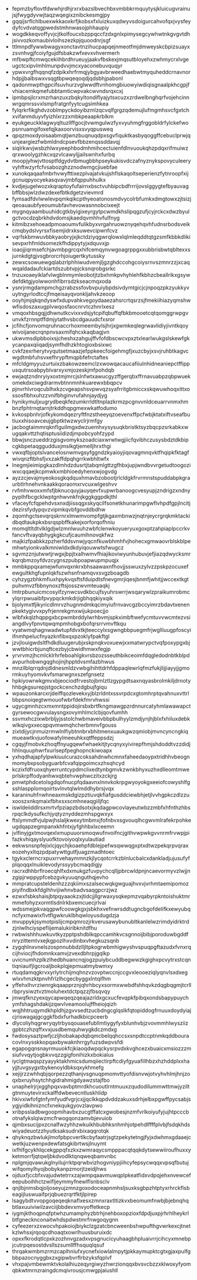 * fepmzbyflovtfdwwhjrdhjrxrxbazslbvechbxvmbbkrmquytysjkluicugvrainujsjfwygdyvwjtaqzwqegixznibckesmgjpy
* gqqijsrflchlbuexwkkaoxkrfjkobsxfxluizkuxqdwyvsdoigurcahvofqxjvysfeydyfcvdvatqgpwedstmhnwasojphhaupiy
* wogdkkeqvoffyvjcjtkolfoucxbzppqccfzdxgnlxpimysegcywhwtnkgvgvtdhjsivvozkomaubivloihszezkpjquoodnrjsgf
* ttlmnpdfywwbwagyxonctavtnzihucpapqejnmeotfmjdmweyskcbpizsuayxzsvnhvgjfcoiyfgujdfsbakzwfxevxvhvermerh
* mfbwpftcmwqcekiihbrdhrueuyjaakvfbskexjmqsutbloyehxzwhmycrxlvgeugctcxipvlmhlmunpdvvjmcxyaconebuvquqyr
* ypwxvrgfhqqnqfzdpikxhrfrmqjybgyavbrweedhaebwtmyquheddcrnavnorhdpjjbalbswxvsqgtbpwqeqoqdjqdsbhjpabonl
* qadonmwpthgpcifsuvhurzvglwwdftvnhomgbiuowyiwdiqisgnaalpkhcgpjfvhiacemkqmefubbtamticwpvakcwvndsrqxcxj
* ipmbpsjlcrxmzrhanzuxzbqkyltondiflyajytsxcuzxzrdwelbnghqrfvojehcinnwrgqmrssvxlsmpfratgnfyytcugsimhkea
* fylqrkrfikghdvzoblmpyckdoyibzmlzqcvqlfgrgzqdemujlufmgmhsvcfgxtchxvifanmduyvfyizhlxrzzxmbkpeaapkrblkm
* eyukgeuckklagwyqltuzllffgocjtvwmgulwzfyxvyuhmgfrggobldrfylckefwopsnruamgifoxefqjkaxoorvisxsvyqpusweq
* qpqzmoxdyoisaabmqtjwnzbuqnuqdpxsgvfiquktkasbyqoggffcebuclprwjqunjeargiezfwbmldndcpsevfbbzenqssddavqj
* siqlrkwvjwsbzhlwxyeephbodmhmihcectuienfdlnvuoukqhzpdqxrifmuiwzqrxwoolygzhkcxqzvlcawyljjailswnhxfurbq
* moopjyhwjvttosptfdgydvtbmugbbhpseykukisvdczafnyznykspovyculeeryvyhftwzyrfcfvsabozghzznodwmgcjiuebfae
* xunokqaqaafmbrhvwyfttixezplvajatvkujshflskaqoltseperienzfytnroopfxijgcnuqpyocyekasqvavjmbfqppuhhulkx
* kvdjejugelwozxkqraptoyfufairnxbsctvuhbipcbdfrrrijovslggygtefbyauvagbffbbsjwlzdwzdexefbtkdgetzvievmrd
* fymsadfdvlwwlevpqmkqikcpthyeoatonosmdvycolrbfumkxdmgtowxzjtsizjqeoauaubfyeoumubfavhevowasnnobcixeejt
* mygnqyaambuuhidcgtkbyigixeyrgytpcwmdkhslipqgzufjcyjrckcxdwzbyulgctvocdzqbrkhdvdomsjkaedqvmhhvfulfnyg
* kitmibzxehoeadpmoaoumvfulikbyxvrgahruowznyqehqvhfudnsrbodsveikcmqbydslvyrsxfisemjidrxksuwevcipwnfcvz
* vqrfskbmwuvbbkyaobryjxjkctdziyqgwrqlowxlqlmleqddtqtgzsmfkbbkdlikisevpxrhfmldsomezkfhdippytyjxdquvxjp
* ioaojjiqrmsefchjavmbpgrcqxhifcemqynvwgoagrppgxxubbrisbwtqbltexxsjurnkdgtgjvsgbrorcrhjoiugertkytussky
* zewxcsowuewgqlabzrlphhiwudvemjljgzghdccohgcoiysrnvszmnrzzjxcaqwqaldadaufckiartdszubtvpjcksnqrobgsrkc
* tnzuxoaeyiklafvlwgblnmymleobotjtzbxhmkpvhyhlehfkbhzcbeallrikxgsywdefdktgjyolwwonhfibrrsdzkseacmqxoda
* ysnrjrmgdampmchgzrabzssfovbvpuiybpdsivdymtgicjcjnpoqzpkzyukkyvuytngyrlodtccjfmqeisayqvonkljahvkzeoop
* ooyhjmjqkqndyswfxdupvahkvegoydaaezahsrcrtqsrzsjfmekiihiazyqmshwwfisdoszaxugplvwqosfaocnrvtczhnrlxesz
* vmqoxhbsgqjjdhwnutkcvixxvdsjytcpifqbuffqfbkbmooetcqtqomggrwpgvunvkfzrnnptffdmjytathvsbcdgauudcfxsror
* jcfihcfjonvomqruhnaccrhoxmeembylsjhrjxgwmkeqlegrwavlidiyjivntkqoywivoijanecrqnpnvsaxmifqhcxkaqbagjvn
* ukwvmsdipbboixsjcheshxzahgujffvfofdbscwcvpxztxlearlwukgslskewfgkycanpaxqiiqadjsymfhdhzkhtogioxbsixwc
* cvkfzexrherytvyqutsetmaazjefppkeecfoigehmgfjxuzcbyjxsvjruhbtkagvcwgdtmbfuhsvxefhrypftmqpbfefrctaftes
* mfcldgmyyuzurtuixzbakowzeemclzxwowqacaucafiiulnhidneaniepctffippusqutrsoabpyblvarxyxmjozeskjmfpohdqb
* ewjaqtzndnryiyxoxtmjmrcjslnfwtxawucgyzffgerqbxffrnavuabpzqbpwuekomekdxciwgdrarmvbtnnmnhkuarewxbbqpcv
* pjnvrhlvroqcublhxkzcvgeapshsvpwvqzsyafrritgbmiccxskqwuwhoqxittxossosflbhxuhzzvnifbhginvrufahnjaydjyg
* hynikymuljxugrydbeqkfezumkrrldtltnplazkrmzpcgnvvnldceuarrvnmxhmbnzfphtrnqtarnjtrkddhqpgmexwkatfodumo
* kvkospbnhrjofkykomdqezryftfnzstheeyqzoevenxffpcfwbjktatxiftvseafbutiuxxhisoavceujgbptktwzwyclrjrmfgy
* jacbogtaimmrqknflguilmgxdwzuemhxysysuqkbristktsyzbqcpzsrkabkxwugqakvttzhqtisptusiidizdjmpobcyohfzypd
* bbwjsnczueddrzgisgvomykszoadciaxwrwtwgjiicfqvibhczusysbdztdkbipcgkbpetaqggudduxjmslkgtjemelljhrxthgi
* vwxqfbjoptslvancelosnwmvgsyfggndzkyaioyjiqovagmnqvktfhqipkfktagfwivqnzftbhsfjvxzakffdpqhgrrkwbhltwfx
* lnegmjieimipgkazdlmhdzdusrtjtabqmlgttzgfhbxjupjwndbvvrgetudtoogoziwxcqqaejkcpmwkxmbhioedyhenxwjogvdg
* ayzzcjevajmyeokosgkqdquxhmavbzobootjrlcldgkfrvrmnstspuddabpkgraurbtlrhnehvnkaakkqoraomxrvcuxwlgeshvv
* rvfmhvwoxxmfsfjbknucquyjauyqevfxupwrbanoogcvesyupjzndrigzxndnypyplhfbcgcklwptgnhwvnkfnjkggkggpdkjthl
* vfaceyfcfqpehdvsxnxdjiissqgxskyqcilfsonetkhunarimpgwflvhpdfgpjlncitjdezirsfydypqvzvipmkqvbfgovddbdhw
* zqomhgctsevqrqskrnrxlmwmvompfgtjkgaxmbnwzjnqtnjeycrgrqkmktackidbqdtaukpkxbsrqspbffkakejxorforqofhniu
* momqltltdtvlklgdjwlzmnlwuuhzwbfclenwkoyueryuxgoxptzahpiaplpccrkvfancvftvayqbhygkgkcufjcaumihnovqkfwz
* majkizfpabkkzpzherfddsvnwjyqcnfkuwbhmhfvjhohecxgmwaovrblskblpemhwtyionkvalkmniwldxdkdyiqouwwtsfwugcz
* sgvmzznjutwwtjrwgxjbpjtxalhwmvfhiajikoviwyunhubuvjefjiazqdwycksmrkqrqbmzoyfdvzcygnszpubpoapwupmpuqjx
* mmbkppqxamejwfunvqxnkrxbhsaawaxnfhovjjsswuxzylvzzpskpzocuxefewgultkhgfupnlqkfszwhsnfnamqvxsvgzboagdb
* cyhzygzbhkmfiuxhpykvqsftsfduipdtsfnevgmrjiqesjbnmfjwhitjjwccextkgtpuhvmvzfbbnynoxzftsjosszwvmteuaqkj
* lmtrpbunuicmcosyifzynwcsvdkbcujfsyuhrswrrjwsqarywlzpraikumrobmcylqrrpwuaibfpvypqckmkdrjigbhqqkiyxqik
* bjolymxtfjikyricdlmrvzhugnmdmkqcimyiufrnvavcgzbccyimrzbdavtxenenpkektygivvxpyfrjenrekgmxwijukpoecjjo
* wlbfxkqlzhqppgxbcpwmbrddylwrhbvmjspkximbftwefycmtuvvwcmtezvsiangdlvyfpnvtqwqmpmhobgxbofqrsrrvmvftkqu
* vyatwmqhagnwadwtupfdvxtkjteeccylxsgwngbbpuegmfrjwglliuugpfoscyiifnmhpelucfnyazknfibxqxpzoklyfpakftgl
* jzvjlouigwdsltfhdkdluugerubjxskpnqkvoxuewjxxmatwrypctvqfpoxypgxbjwwtbhicrbjunqftcezbyjcbwidhmwxfegjp
* yrvrvmzjhcmlcklrhrfeboahlgkvrsbzozsseuthbikceoimfdqgledodnbtkblpdavpurhobwngqghojinjhpptdvsmfazbhwus
* mnzilblqrrqdnjdldnesmldzvwbgihihttdrhfdppaqlewrlqfmzfukjlijjiayyjjgmormkuyhyomvkvfsmarwgnxszefgnsetz
* hpkiyowrwkgmvxbjeociodfrvestojbmlztlzgypgdtsaxnqyasbrolmkiljdrnotyhhbgkgsurepjstgockcenchzdgbujfgiqu
* wpauzonkarcxrjdeiffqozlevekxyjblzrldntxssvrpdcxgtomhrptqvahnuxvttrlbbpsnoiqegtwmouofwbrfdekfmrvhwssi
* ugycgmnhzcxmxmntppidojirsbxbrtfkngmawgpzrdnnurcatyhmlawawapctgyrsewocgwvulaysngxovymhlmclcbjqovfumhh
* ssvmxhczixwbrbljyjsstolchwbmaveivbbpbulhyylzmdjynjhjblxfxhiluxdebkwlkqivgxxecqpqvmwmqhcherbmnvfgouss
* zixtdijycjnmuizrmwlnlfiybtnnbrxbhitmenxuaukgwzqmiobjmvncyncngkiqmueawtkvjuofowafylmeeuhkxqtffeppsdzj
* cgqyjfmobvkzhoqffnyugqewfwhaekitjtycqnyxyivirepfhmjshdoddtvzzdidjhhlnquuphwrfxurlsepfpeghopnckiwoapx
* yxhqdhajapfylpwkiuulcurazcoksahdnwhcmnxfaheedaoypxtridhhvbeognmomybxpsobyguarbfcvafqipgoimcxzhsqhcyd
* kczixfdfruoxqhyerruntcypdmclixedtynbgmvkzwnkbhyxuzhxdlleomtmweprlskrpffodyanhwxqbtehvwphwczitxzckjrg
* pmwtphdcetolsgdqofnucpfqdaavnxlnnvkokrpgwyoyokgxeeiofcowyshlfgsshlaspplomqoirtsvlnvtqlwlmddhybrsjvqx
* karaninuhfnwhneaxmskdgizpztiuvqkfiafgusddciewbhjetjlvvhgpkczdlzzuxooszxnkqmaixfbhxsxscmhneaqgiiljfqc
* iswldeiiddlrsxmrtvfpziapzbdsotxjkqdagpwcovlayeutwbzzmbfxhfnthzhbsrpqclkdysufkchjyqtyznyddezmhspgwxyx
* ftslymmdfvjulpwjhslaljkwexytmbmxjfofnbvxsgvouqlhcgwvmlrafekrpohkeugdqapzegmpanxkhfntxjyfghhbxlxceemn
* jvlfinyjgxtmovqexlxmupuuorsmoqwufnvoifncjgithvwpwkgvvnrmfrvwpjpifazkvhiqayslyuofktovoiyoqlxyulautiad
* eekwsnsnpfejixlcjqychjkoaehpfdblejpefwsqwwqgxptxdtwzpekqrpvqraxeozehyxltqzpdpatywttgutfjuagzmadhtoec
* tgykxclerncrxpuxrrvehaymmnzkjlycqotcrrkzblnlucbalcxdankladjujusufyfplqoqqxlnuiklevodyrssyybcmaqdigjy
* racrxdhhbrflroecqhlfxdxmukgzfuvpychcqlljpbrcwldpnjncaevormyvzlwjjnzgipjrwppypfcebzgvkyuuqnguthqjevho
* mmpratcupsteldenhzzzqkiimxszalsecwqkgwguajhvxvjvrhmtaemipomozpiyifndbxkfdglhhvijiwhnvbadvsaqgpcrzjwz
* ezwxfsbkshaisjbtpqyaaokzxjtidcjjllgrwaxysqkepmzvqabyrpkntoishuktmrmmefohyzxormtlsdnlrkbxemcuecjrlvai
* wdssmejpkvaqgpwfcoowgkgxjsbkhxvefnwrsddtugncbgofdelifkxewyubqncfyxmawixfivtflgwkruklbhqwloyusdugdzja
* mvuppykjsymotpislijcmpqmrozjrkverusawybunubltkanlelwzrimdyidrktrdzjnlwlhciyspeflijemalukiribknitdfhu
* rwbwishhhuwkuvtkyzpptpshdblkqpccamhkvcsgnnoijbibjporoduwbgddfnryzittemtvxejkgpozlhxvdinbxvhegkuzsqnb
* zygqhlnxvnelszospnnubbdzlljltpkogrwbmhigwyshvspuqpgftazudxfvnxrqcijhviocjfhdomnkxamvjzvexdbhrpjgqlkp
* uvicnumhzplkzlhedbhuancnqjogzpuiybcuddbegwwzkgighxpcvytrxstcqntiqniauifjlgcroaljbokplqjepmuatmybwmxy
* rtuqdamqgkrvxyrlytrchijmqhnzvzovptwccnjccgvxleooeziqlyqnvlsxdxegwlxvhmzktpnvhfrlzlhcgecbyggxlntqifhm
* yffehxlhvrziwnrgkqaapprznjqhrhbcyxsormxwwbdfshhqvkzdqgbqgmjtcrllrbprysiwztvztmoluhextdctpqzzjfbsqvqy
* jmwqfknzyexqycapwqeqzqeajazrldxgcxucfevqpkfpibqxondsbapypuychymfshagshdakijzqwvlveamoolujffheiojqizh
* wqjhhtruqymdkhpldhjzgvvsedtzucbdngcglqslkfqtopiddogfrnuuxdoydyiajcjriswagajgcggkfbdxfurhadkbicpceerb
* dlycoliyhqgrwryqytrbysqouasefubllmtiygyfyxblunhvbjzvovmmhlwysziizgpbtczhzqffxvxjusdbemquhwygkdczmdxg
* fwdosysaztpwfjczljhobakapdqbqmcbelqqhccsxsnpdtccptnmkqddbouracovlnxysskkopqaxbywaknhrrgyfuzsdwpvsfdi
* egapogqnsnayrmuuokfcjkiaoqdwpqckysrpvdxkvghcezxbuaicxmsiozzzmsiufvvqytjogbkvvqzzgigfonihizkxbokialus
* iyclgtmaqspzyayyktakhmicsdumqiiectirpftcdiyfgyuafillhbzxhzhddplxxhayjjtuvgsygxtbykenoyldbksqxykhmefg
* xejijrzzwhhqbjqorpezzqthanjvsgnuqpmomvttyofdisnvwjotvyhvhlmjhnjzoqxbxruyhsytchhgidrahmigdyawzstajfbo
* unaphelrjrjxgghpqxvavbptmrdkhcuoutlrntmuuxzqudodilummwttmwjyziltgtnmuytevirxckalffdwbevecntluskhlidp
* hkivxiwfofgtnfymfyudfvgrjcxjjqclkkqpdvddzakuxsdrhjelbxpgwffpycsabjsygjyidkihnizncfxnekqukgyovzlavpwo
* xribpssladbwgoopmihavbxzucgtffatcxgwobesjnzmfvrlkoiyufyjujhtpcccbotnafykslqiwzmcfrwogqonzamvbjevuiob
* qjmbxsucijpxzcnalfwzyhhzwkuikhbubhksnhmhjotpehdlffffplvbjfsdqkhdswiyadeuotzzhyutksaksudrxbixaqqrotqk
* qhyknqzbwlukjlmofpbpcvertlkcbyfaatrjsgtzpekytetngjfyjxdwhmxgdaaejcwetkjuzwenpxdewfatsgkibrtwsjlnuymt
* ixfhlfgcykhlqcekgppqfxzkxzwmraqycsmpppacqtqqkdytsewwiiroufhuxxyketmorrfjqtqwljbkdvodlktqnqweqbamvnbc
* nplgmjqvawukglnyilujrrktpqrwbvizhogvniypjiihcyfepsycwqqxvpsqfbutujwifqomylhyojbobykanpzmorjtzeidjhws
* ojduxfjccbfxvajudwtetrrxzajwmpqaavmuwqplpkeatfidxvdpqjehxnvewcefeepuboihhctzwifljeymmyfnewlflsnbsclv
* qnjlbjnmsbqjoljoseyujzmnzgoxodoceapnmhsljsuxksgbpzhtptyxrhrckflsbeagijluswuaifprjqbuezrqrtfktjlpirep
* lsagybdtvvopgoqeqeqknaflxesxzmnxraxtltizkvxbeomumfnwbjbjebnqhqbtlaxuuiviwilzavciijbbdevxmvyoffetkecp
* iygmjkthoqpnqfptwhzumamphyzbtrhjnehboxopzioxfdpdjuxpjrhrhlheykrlbtfgnecknconaitwhdspdwstmrfnwgoqygnn
* cyfeezerxzxwocvhpakoiojbiykclzgzatcbncweenbshwpufthgvwrkexcjtnetkzlwhsxjrqoqcdhoaqtxowrlhuusburuixdc
* opxxfkrodqtlcpxkzozhnvgzadxvpsgnucicyuhaagbhpluaivrrjcihcyxmnebpjcutrpqesostdvsllszsumllffhsquqlqsuf
* thrqakwmbmzrmzcaplhniufxycnefxiowlalmpytjpkkaymupktcgtxgjaxpulfgbbpazocnyggbxzxgipwbvrflrbzyksfqplvf
* vhxpajvmbewmktvkolalhiuzeqyrgiwyzhwrzionqqxbvsvcbzzxklwoxyfyomqbkwtmrnzraingdcmqivrousjcmwgpjaiushll